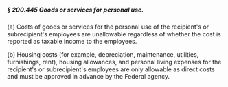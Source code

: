 ##### § 200.445 Goods or services for personal use. #####

(a) Costs of goods or services for the personal use of the recipient's or subrecipient's employees are unallowable regardless of whether the cost is reported as taxable income to the employees.

(b) Housing costs (for example, depreciation, maintenance, utilities, furnishings, rent), housing allowances, and personal living expenses for the recipient's or subrecipient's employees are only allowable as direct costs and must be approved in advance by the Federal agency.